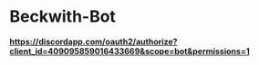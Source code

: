 # Beckwith-Bot

__**https://discordapp.com/oauth2/authorize?client_id=409095859016433669&scope=bot&permissions=1**__
